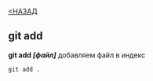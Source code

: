 [<НАЗАД](./readme.md)

## git add

**git add *[файл]*** добавляем файл в индекс


```bash=
git add .
```